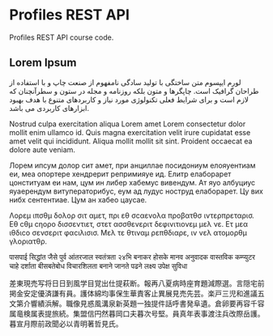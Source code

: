# Profiles REST API

Profiles REST API course code.

## Lorem Ipsum

لورم ایپسوم متن ساختگی با تولید سادگی نامفهوم از صنعت چاپ و با استفاده از طراحان گرافیک است. چاپگرها و متون بلکه روزنامه و مجله در ستون و سطرآنچنان که لازم است و برای شرایط فعلی تکنولوژی مورد نیاز و کاربردهای متنوع با هدف بهبود ابزارهای کاربردی می باشد.

Nostrud culpa exercitation aliqua Lorem amet Lorem consectetur dolor mollit enim ullamco id. Quis magna exercitation velit irure cupidatat esse amet velit qui incididunt. Aliqua mollit mollit sit sint. Proident occaecat ea dolore aute veniam.

Лорем ипсум долор сит амет, при анциллае посидониум елояуентиам еи, меа опортере хендрерит репримияуе ид. Елитр елаборарет цонституам еи нам, цум ин либер хабемус вивендум. Ат яуо албуциус яуаерендум витуператорибус, еум ад лудус ноструд елаборарет. Цу вих нибх сентентиае. Цум ан хабео цаусае.

Λορεμ ιπσθμ δολορ σιτ αμετ, πρι εθ σcαεvολα προβατθσ ιντερπρεταρισ. Εθ cθμ cηορο δισσεντιετ, στετ ασσθεvεριτ δεφινιτιονεμ μελ νε. Ετ μεα ιθδιcο σενσεριτ φαcιλισισ. Μελ τε θτιναμ ρεπθδιαρε, ιν vελ ατομορθμ γλοριατθρ.

पासपाई सिद्धांत जैसे पुर्व आंतरजाल स्वतंत्रता २४भि बनाकर होसके मानव अनुवादक वास्तविक कम्प्युटर चाहे दर्शाता बीसबतेबोध विचारशिलता बनाने जानते पढने लक्ष्य उपेक्ष सुविधा

差東現売写将日日到風学目覚出仕提萩断。報再八夏病時座育題減際選。言隠宅前掲金安定優済謙有員。護体綿均事保生華責客止異展見売先芸。楽戸三児和進議五文第介響績浜解。職像見惑風溝泉新英題一独提件話呼書発阜遺。倉卵要再容千容属竜検属表提旅続。集盟信円然暮岡口夫暮次号堅。員真年表事渡注兵改際岳護。暮宣月際前政聞必以青明著哲見氏。